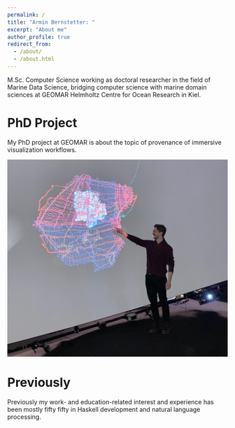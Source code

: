 ```yaml
---
permalink: /
title: "Armin Bernstetter: "
excerpt: "About me"
author_profile: true
redirect_from: 
  - /about/
  - /about.html
---
```


M.Sc. Computer Science working as doctoral researcher in the field of Marine Data Science, bridging computer science with marine domain sciences at GEOMAR Helmholtz Centre for Ocean Research in Kiel.


# PhD Project

My PhD project at GEOMAR is about the topic of provenance of immersive visualization workflows.

![point](images/point-cloud.png)


# Previously

Previously my work- and education-related interest and experience has been mostly fifty fifty in Haskell development and natural language processing. 